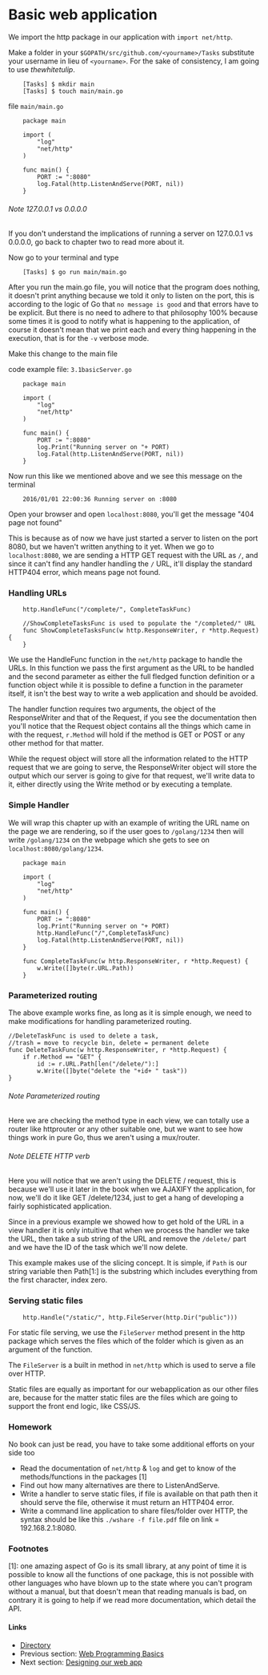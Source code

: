 # Basic web application

We import the http package in our application with `import net/http`.

Make a folder in your `$GOPATH/src/github.com/<yourname>/Tasks` substitute your username in lieu of `<yourname>`.
For the sake of consistency, I am going to use *thewhitetulip*.

		[Tasks] $ mkdir main
		[Tasks] $ touch main/main.go
	
file `main/main.go`

		package main
		
		import (
			"log"
			"net/http"
		)
		
		func main() {
			PORT := ":8080"
			log.Fatal(http.ListenAndServe(PORT, nil))
		}

###### Note 127.0.0.1 vs 0.0.0.0

If you don't understand the implications of running a server on 127.0.0.1 vs 0.0.0.0, go back to chapter two to read more about it. 

Now go to your terminal and type

		[Tasks] $ go run main/main.go

After you run the main.go file, you will notice that the program does nothing, it doesn't print anything because we told it
only to listen on the port, this is according to the logic of Go that `no message is good` and that errors have to be explicit. But there is no
need to adhere to that philosophy 100% because some times it is good to notify what is happening to the application, of course it doesn't mean that
we print each and every thing happening in the execution, that is for the `-v` verbose mode.

Make this change to the main file

code example file: `3.1basicServer.go`

		package main
		
		import (
			"log"
			"net/http"
		)
		
		func main() {
			PORT := ":8080"
			log.Print("Running server on "+ PORT)
			log.Fatal(http.ListenAndServe(PORT, nil))
		} 

Now run this like we mentioned above and we see this message on the terminal

		2016/01/01 22:00:36 Running server on :8080

Open your browser and open `localhost:8080`, you'll get the message "404 page not found"

This is because as of now we have just started a server to listen on the port 8080, but we haven't written anything to it yet. When we go to
`localhost:8080`, we are sending a HTTP GET request with the URL as `/`, and since it can't find any handler handling the `/` URL, it'll display
the standard HTTP404 error, which means page not found.

### Handling URLs

		http.HandleFunc("/complete/", CompleteTaskFunc)
		
		//ShowCompleteTasksFunc is used to populate the "/completed/" URL
		func ShowCompleteTasksFunc(w http.ResponseWriter, r *http.Request) {
		}

We use the HandleFunc function in the `net/http` package to handle the URLs. In this function we pass the first argument
as the URL to be handled and the second parameter as either the full fledged function definition or a function object
while it is possible to define a function in the parameter itself, it isn't the best way to write a web application and should
be avoided.

The handler function requires two arguments, the object of the ResponseWriter and that of the Request, if you see the documentation then you'll notice that
the Request object contains all the things which came in with the request, `r.Method` will hold if the method is GET or POST or any other method for that matter.

While the request object will store all the information related to the HTTP request that we are going to serve, the ResponseWriter object will store the 
output which our server is going to give for that request, we'll write data to it, either directly using the Write method or by executing a template. 

### Simple Handler

We will wrap this chapter up with an example of writing the URL name on the page we are rendering, so if the user goes to `/golang/1234` then
will write `/golang/1234` on the webpage which she gets to see on `localhost:8080/golang/1234`.

		package main
		
		import (
			"log"
			"net/http"
		)
		
		func main() {
			PORT := ":8080"
			log.Print("Running server on "+ PORT)
			http.HandleFunc("/",CompleteTaskFunc)
			log.Fatal(http.ListenAndServe(PORT, nil))
		}
		
		func CompleteTaskFunc(w http.ResponseWriter, r *http.Request) {
			w.Write([]byte(r.URL.Path))
		}

### Parameterized routing

The above example works fine, as long as it is simple enough, we need to make modifications for handling parameterized routing.

    //DeleteTaskFunc is used to delete a task, 
    //trash = move to recycle bin, delete = permanent delete
    func DeleteTaskFunc(w http.ResponseWriter, r *http.Request) {
        if r.Method == "GET" {
            id := r.URL.Path[len("/delete/"):]
            w.Write([]byte("delete the "+id+ " task"))
    }

###### Note Parameterized routing
Here we are checking the method type in each view, we can totally use a router like httprouter or any other suitable one, but we want to see how things work in
pure Go, thus we aren't using a mux/router.

###### Note DELETE HTTP verb
Here you will notice that we aren't using the DELETE / request, this is because we'll use it later in the book when we AJAXIFY the application, for now, we'll do it
like GET /delete/1234, just to get a hang of developing a fairly sophisticated application.

Since in a previous example we showed how to get hold of the URL in a view handler it is only intuitive that when we process the handler
we take the URL, then take a sub string of the URL and remove the `/delete/` part and we have the ID of the task which we'll now delete.

This example makes use of the slicing concept. It is simple, if `Path` is our string variable then Path[1:] is the substring which includes everything
from the first character, index zero. 

### Serving static files

		http.Handle("/static/", http.FileServer(http.Dir("public")))

For static file serving, we use the `FileServer` method present in the http package which serves the files which of the folder which is given
as an argument of the function. 

The `FileServer` is a built in method in `net/http` which is used to serve a file over HTTP.

Static files are equally as important for our webapplication as our other files are, because for the matter static files are the files which are going
to support the front end logic, like CSS/JS. 

### Homework

No book can just be read, you have to take some additional efforts on your side too

-  Read the documentation of `net/http` & `log` and get to know of the methods/functions in the packages [1]
-  Find out how many alternatives are there to ListenAndServe.
-  Write a handler to serve static files, if file is available on that path then it should serve the file, otherwise it must return an HTTP404 error.
-  Write a command line application to share files/folder over HTTP, the syntax should be like this `./wshare -f file.pdf` 
file on link = 192.168.2.1:8080.

### Footnotes
[1]: one amazing aspect of Go is its small library, at any point of time it is possible to know all the functions of one package, this is not
possible with other languages who have blown up to the state where you can't program without a manual, but that doesn't mean that reading manuals
is bad, on contrary it is going to help if we read more documentation, which detail the API.

#### Links

- [Directory](SUMMARY.md)
- Previous section: [Web Programming Basics](1.1servers.md)
- Next section:  [Designing our web app](content/2.1functionality.md)
